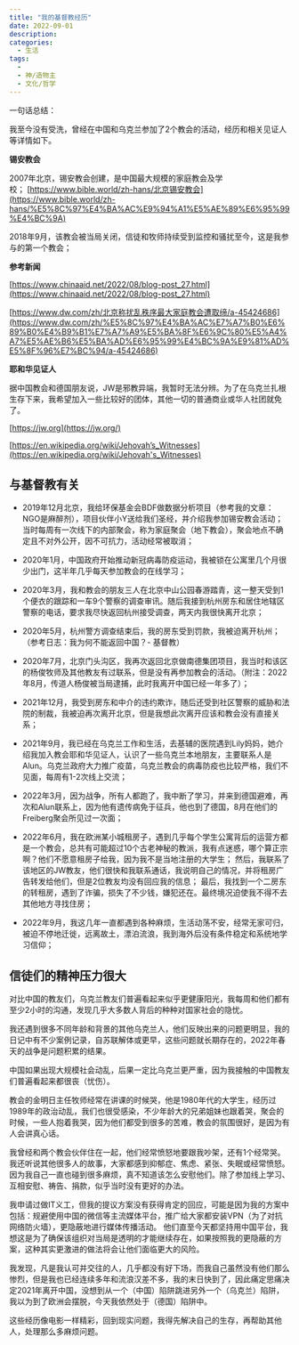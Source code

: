 ```yaml
---
title: "我的基督教经历"
date: 2022-09-01
description: 
categories:
  - 生活
tags:
  - 
  - 神/造物主
  - 文化/哲学
---
```



一句话总结：

我至今没有受洗，曾经在中国和乌克兰参加了2个教会的活动，经历和相关见证人等详情如下。

**锡安教会**

2007年北京，锡安教会创建，是中国最大规模的家庭教会及学校； [https://www.bible.world/zh-hans/北京锡安教会](https://www.bible.world/zh-hans/%E5%8C%97%E4%BA%AC%E9%94%A1%E5%AE%89%E6%95%99%E4%BC%9A)

2018年9月，该教会被当局关闭，信徒和牧师持续受到监控和骚扰至今，这是我参与的第一个教会；

**参考新闻**

[https://www.chinaaid.net/2022/08/blog-post_27.html](https://www.chinaaid.net/2022/08/blog-post_27.html)

[https://www.dw.com/zh/北京称扰乱秩序最大家庭教会遭取缔/a-45424686](https://www.dw.com/zh/%E5%8C%97%E4%BA%AC%E7%A7%B0%E6%89%B0%E4%B9%B1%E7%A7%A9%E5%BA%8F%E6%9C%80%E5%A4%A7%E5%AE%B6%E5%BA%AD%E6%95%99%E4%BC%9A%E9%81%AD%E5%8F%96%E7%BC%94/a-45424686)

**耶和华见证人**

据中国教会和德国朋友说，JW是邪教异端，我暂时无法分辨。为了在乌克兰扎根生存下来，我希望加入一些比较好的团体，其他一切的普通商业或华人社团就免了。

[https://jw.org](https://jw.org/)

[https://en.wikipedia.org/wiki/Jehovah’s_Witnesses](https://en.wikipedia.org/wiki/Jehovah's_Witnesses)

## 与基督教有关

- 2019年12月北京，我给环保基金会BDF做数据分析项目（参考我的文章：NGO是麻醉剂），项目伙伴小Y送给我们圣经，并介绍我参加锡安教会活动； 当时每周有一次线下的内部聚会，称为家庭聚会（地下教会），聚会地点不确定且不对外公开，因不可抗力，活动经常被取消；

- 2020年1月，中国政府开始推动新冠病毒防疫运动，我被锁在公寓里几个月很少出门，这半年几乎每天参加教会的在线学习；

- 2020年3月，我和教会的朋友三人在北京中山公园春游踏青，这一整天受到1个便衣的跟踪和一车9个警察的调查审讯。随后我接到杭州房东和居住地辖区警察的电话，要求我尽快返回杭州接受调查，两天内我很快离开北京；

- 2020年5月，杭州警方调查结束后，我的房东受到罚款，我被迫离开杭州；（参考日志：我为何不能返回中国？- 基督教）

- 2020年7月，北京门头沟区，我再次返回北京做南德集团项目，我当时和该区的杨俊牧师及其他教友有过联系，但是没有再参加教会的活动。（附注：2022年8月，传道人杨俊被当局逮捕，此时我离开中国已经一年多了）；

- 2021年12月，我受到房东和中介的违约欺诈，随后还受到社区警察的威胁和法院的制裁，我被迫再次离开北京，但是我想此次离开应该和教会没有直接关系；

- 2021年9月，我已经在乌克兰工作和生活，去基辅的医院遇到Lily妈妈，她介绍我加入教会耶和华见证人，认识了一些乌克兰本地朋友，主要联系人是Alun。乌克兰政府大力推广疫苗，乌克兰教会的病毒防疫也比较严格，我们不见面，每周有1-2次线上交流；

- 2022年3月，因为战争，所有人都跑了，我中断了学习，并来到德国避难，再次和Alun联系上，因为他有遗传病免于征兵，他也到了德国，8月在他们的Freiberg聚会所见过一次面；

- 2022年6月，我在欧洲某小城租房子，遇到几乎每个学生公寓背后的运营方都是一个教会，总共有可能超过10个古老神秘的教派，我有点迷惑，哪个算正宗啊？他们不愿意租房子给我，因为我不是当地注册的大学生； 然后，我联系了该地区的JW教友，他们很快和我联系通话，我说明自己的情况，并将租房广告转发给他们，但是2位教友均没有回应我的信息； 最后，我找到一个二房东的转租房，遇到了诈骗，损失了不少钱，嫌犯还在。最终境况迫使我不得不去其他地方寻找住房；

- 2022年9月，我这几年一直都遇到各种麻烦，生活动荡不安，经常无家可归，被迫不停地迁徙，远离故土，漂泊流浪，我到海外后没有条件稳定和系统地学习信仰；

## **信徒们的精神压力很大**

对比中国的教友们，乌克兰教友们普遍看起来似乎更健康阳光，我每周和他们都有至少2小时的沟通，发现几乎大多数人背后的种种对国家社会的隐忧。

我还遇到很多不同年龄和背景的其他乌克兰人，他们反映出来的问题更明显，我的日记中有不少案例记录，自苏联解体或更早，这些问题就长期存在的，2022年春天的战争是问题积累的结果。

中国如果出现大规模社会动乱，后果一定比乌克兰更严重，因为我接触的中国教友们普遍看起来都很丧（忧伤）。

教会的金明日主任牧师经常在讲课的时候哭，他是1980年代的大学生，经历过1989年的政治动乱，我们也很受感染，不少年龄大的兄弟姐妹也跟着哭，聚会的时候，一些人抱着我哭，因为他们都受到很多的苦难，教会的氛围很好，是因为有人会讲真心话。

我曾经和两个教会伙伴住在一起，他们经常愤怒地要跟我吵架，还有1个经常哭。我还听说其他很多人的故事，大家都感到抑郁症、焦虑、紧张、失眠或经常愤怒。因为我自己一直也碰到很多麻烦，真不知道该怎么安慰他们。除了参加线上学习、互相安慰、祷告、捐款，似乎当时没有更好的办法。

我申请过做IT义工，但我的提议方案没有获得肯定的回应，可能是因为我的方案中包括：规避使用中国的微信等主流媒体平台，推广给大家都安装VPN（为了对抗网络防火墙），更隐蔽地进行媒体传播活动。 他们直至今天都坚持用中国平台，我想这是为了确保该组织对当局是透明的才能继续存在，如果按照我的更隐蔽的方案，这种其实更激进的做法将会让他们面临更大的风险。

我发现，凡是我认可并交往的人，几乎都没有好下场，而我自己虽然没有他们那么惨烈，但是我也已经连续多年和流浪汉差不多，我的末日快到了，因此痛定思痛决定2021年离开中国，没想到从一个（中国）陷阱跳进另外一个（乌克兰）陷阱，我以为到了欧洲会摆脱，今天我依然处于（德国）陷阱中。

这些经历像电影一样精彩，回到现实问题，我得先解决自己的生存，再帮助其他人，处理那么多麻烦问题。
